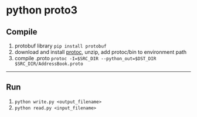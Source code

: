 # python proto3

## Compile
1. protobuf library `pip install protobuf`
2. download and install [protoc](https://github.com/protocolbuffers/protobuf/releases/tag/v3.9.1), unzip, add protoc/bin to environment path
3. compile .proto `protoc -I=$SRC_DIR --python_out=$DST_DIR $SRC_DIR/AddressBook.proto`

----
## Run
1. `python write.py <output_filename>`
2. `python read.py <input_filename>`
